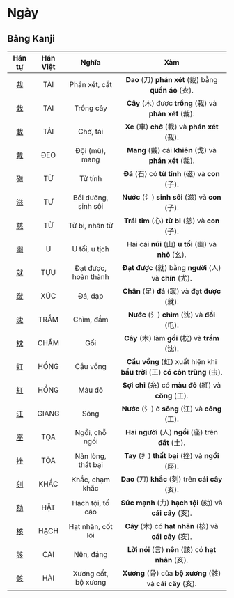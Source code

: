 <link href="styles.css" rel="stylesheet">

# Ngày

## Bảng Kanji

| Hán tự | Hán Việt | Nghĩa | Xàm |
| :---: | :---: | :---: | :---: |
| [<span class="stroke-order">裁</span>](https://mazii.net/vi-VN/search/kanji/javi/%E8%A3%81) | TÀI | Phán xét, cắt | **Dao** (刀) **phán xét** (裁) bằng **quần áo** (衣). |
| [<span class="stroke-order">栽</span>](https://mazii.net/vi-VN/search/kanji/javi/%E6%A0%BD) | TAI | Trồng cây | **Cây** (木) được **trồng** (栽) và **phán xét** (裁). |
| [<span class="stroke-order">載</span>](https://mazii.net/vi-VN/search/kanji/javi/%E8%BC%89) | TẢI | Chở, tải | **Xe** (車) **chở** (載) và **phán xét** (裁). |
| [<span class="stroke-order">戴</span>](https://mazii.net/vi-VN/search/kanji/javi/%E6%88%B4) | ĐEO | Đội (mũ), mang | **Mang** (戴) cái **khiên** (戈) và **phán xét** (裁). |
| [<span class="stroke-order">磁</span>](https://mazii.net/vi-VN/search/kanji/javi/%E7%A3%81) | TỪ | Từ tính | **Đá** (石) có **từ tính** (磁) và **con** (子). |
| [<span class="stroke-order">滋</span>](https://mazii.net/vi-VN/search/kanji/javi/%E6%BB%8B) | TƯ | Bồi dưỡng, sinh sôi | **Nước** (氵) **sinh sôi** (滋) và **con** (子). |
| [<span class="stroke-order">慈</span>](https://mazii.net/vi-VN/search/kanji/javi/%E6%85%88) | TỪ | Từ bi, nhân từ | **Trái tim** (心) **từ bi** (慈) và **con** (子). |
| [<span class="stroke-order">幽</span>](https://mazii.net/vi-VN/search/kanji/javi/%E5%B9%BD) | U | U tối, u tịch | Hai cái **núi** (山) **u tối** (幽) và **nhỏ** (幺). |
| [<span class="stroke-order">就</span>](https://mazii.net/vi-VN/search/kanji/javi/%E5%B0%B1) | TỰU | Đạt được, hoàn thành | **Đạt được** (就) bằng **người** (人) và **chín** (尤). |
| [<span class="stroke-order">蹴</span>](https://mazii.net/vi-VN/search/kanji/javi/%E8%B9%B4) | XÚC | Đá, đạp | **Chân** (足) **đá** (蹴) và **đạt được** (就). |
| [<span class="stroke-order">沈</span>](https://mazii.net/vi-VN/search/kanji/javi/%E6%B2%88) | TRẦM | Chìm, đắm | **Nước** (氵) **chìm** (沈) và **đồi** (屯). |
| [<span class="stroke-order">枕</span>](https://mazii.net/vi-VN/search/kanji/javi/%E6%9E%95) | CHẨM | Gối | **Cây** (木) làm **gối** (枕) và **trầm** (沈). |
| [<span class="stroke-order">虹</span>](https://mazii.net/vi-VN/search/kanji/javi/%E8%99%B9) | HỒNG | Cầu vồng | **Cầu vồng** (虹) xuất hiện khi **bầu trời** (工) **có côn trùng** (虫). |
| [<span class="stroke-order">紅</span>](https://mazii.net/vi-VN/search/kanji/javi/%E7%B4%85) | HỒNG | Màu đỏ | **Sợi chỉ** (糸) có **màu đỏ** (紅) và **công** (工). |
| [<span class="stroke-order">江</span>](https://mazii.net/vi-VN/search/kanji/javi/%E6%B1%9F) | GIANG | Sông | **Nước** (氵) ở **sông** (江) và **công** (工). |
| [<span class="stroke-order">座</span>](https://mazii.net/vi-VN/search/kanji/javi/%E5%BA%A7) | TỌA | Ngồi, chỗ ngồi | **Hai người** (人) **ngồi** (座) trên **đất** (土). |
| [<span class="stroke-order">挫</span>](https://mazii.net/vi-VN/search/kanji/javi/%E6%8C%AB) | TỎA | Nản lòng, thất bại | **Tay** (扌) **thất bại** (挫) và **ngồi** (座). |
| [<span class="stroke-order">刻</span>](https://mazii.net/vi-VN/search/kanji/javi/%E5%88%BB) | KHẮC | Khắc, chạm khắc | **Dao** (刀) **khắc** (刻) trên **cái cây** (亥). |
| [<span class="stroke-order">劾</span>](https://mazii.net/vi-VN/search/kanji/javi/%E5%8A%BE) | HẶT | Hạch tội, tố cáo | **Sức mạnh** (力) **hạch tội** (劾) và **cái cây** (亥). |
| [<span class="stroke-order">核</span>](https://mazii.net/vi-VN/search/kanji/javi/%E6%A0%B8) | HẠCH | Hạt nhân, cốt lõi | **Cây** (木) có **hạt nhân** (核) và **cái cây** (亥). |
| [<span class="stroke-order">該</span>](https://mazii.net/vi-VN/search/kanji/javi/%E8%A9%B2) | CAI | Nên, đáng | **Lời nói** (言) **nên** (該) có **hạt nhân** (亥). |
| [<span class="stroke-order">骸</span>](https://mazii.net/vi-VN/search/kanji/javi/%E9%AA%B8) | HÀI | Xương cốt, bộ xương | **Xương** (骨) của **bộ xương** (骸) và **cái cây** (亥). |

